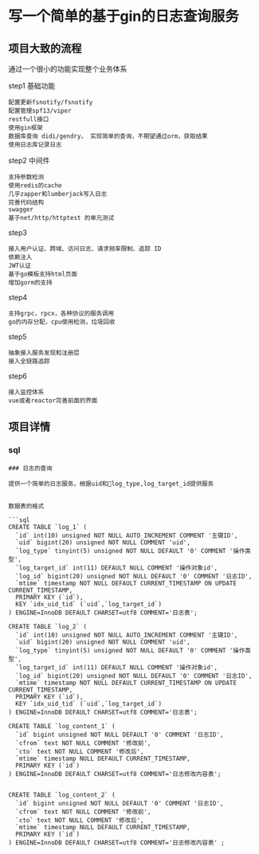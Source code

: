 # 写一个简单的基于gin的日志查询服务

## 项目大致的流程

通过一个很小的功能实现整个业务体系

step1 基础功能

    配置更新fsnotify/fsnotify
    配置管理spf13/viper
    restfull接口
    使用gin框架
    数据库查询 didi/gendry， 实现简单的查询，不期望通过orm，获取结果
    使用日志库记录日志

step2 中间件

    支持参数检测
    使用redis的cache
    几乎zapper和lumberjack写入日志
    完善代码结构
    swagger
    基于net/http/httptest 的单元测试
    
step3 
    
    接入用户认证、跨域、访问日志、请求频率限制、追踪 ID
    依赖注入
    JWT认证
    基于go模板支持html页面
    增加gorm的支持

step4

    支持grpc，rpcx，各种协议的服务调用
    go的内存分配，cpu使用检测，垃圾回收

step5

    抽象接入服务发现和注册层
    接入全链路追踪
    

step6 

    接入监控体系
    vue或者reactor完善前面的界面


    

## 项目详情

### sql 

```
### 日志的查询

提供一个简单的日志服务，根据uid和log_type,log_target_id提供服务


数据表的格式

```sql
CREATE TABLE `log_1` (
  `id` int(10) unsigned NOT NULL AUTO_INCREMENT COMMENT '主键ID',
  `uid` bigint(20) unsigned NOT NULL COMMENT 'uid',
  `log_type` tinyint(5) unsigned NOT NULL DEFAULT '0' COMMENT '操作类型',
  `log_target_id` int(11) DEFAULT NULL COMMENT '操作对象id',
  `log_id` bigint(20) unsigned NOT NULL DEFAULT '0' COMMENT '日志ID',
  `mtime` timestamp NOT NULL DEFAULT CURRENT_TIMESTAMP ON UPDATE CURRENT_TIMESTAMP,
  PRIMARY KEY (`id`),
  KEY `idx_uid_tid` (`uid`,`log_target_id`)
) ENGINE=InnoDB DEFAULT CHARSET=utf8 COMMENT='日志表';

CREATE TABLE `log_2` (
  `id` int(10) unsigned NOT NULL AUTO_INCREMENT COMMENT '主键ID',
  `uid` bigint(20) unsigned NOT NULL COMMENT 'uid',
  `log_type` tinyint(5) unsigned NOT NULL DEFAULT '0' COMMENT '操作类型',
  `log_target_id` int(11) DEFAULT NULL COMMENT '操作对象id',
  `log_id` bigint(20) unsigned NOT NULL DEFAULT '0' COMMENT '日志ID',
  `mtime` timestamp NOT NULL DEFAULT CURRENT_TIMESTAMP ON UPDATE CURRENT_TIMESTAMP,
  PRIMARY KEY (`id`),
  KEY `idx_uid_tid` (`uid`,`log_target_id`)
) ENGINE=InnoDB DEFAULT CHARSET=utf8 COMMENT='日志表';

CREATE TABLE `log_content_1` (
  `id` bigint unsigned NOT NULL DEFAULT '0' COMMENT '日志ID',
  `cfrom` text NOT NULL COMMENT '修改前',
  `cto` text NOT NULL COMMENT '修改后',
  `mtime` timestamp NULL DEFAULT CURRENT_TIMESTAMP,
  PRIMARY KEY (`id`)
) ENGINE=InnoDB DEFAULT CHARSET=utf8 COMMENT='日志修改内容表';


CREATE TABLE `log_content_2` (
  `id` bigint unsigned NOT NULL DEFAULT '0' COMMENT '日志ID',
  `cfrom` text NOT NULL COMMENT '修改前',
  `cto` text NOT NULL COMMENT '修改后',
  `mtime` timestamp NULL DEFAULT CURRENT_TIMESTAMP,
  PRIMARY KEY (`id`)
) ENGINE=InnoDB DEFAULT CHARSET=utf8 COMMENT='日志修改内容表' ;

```
